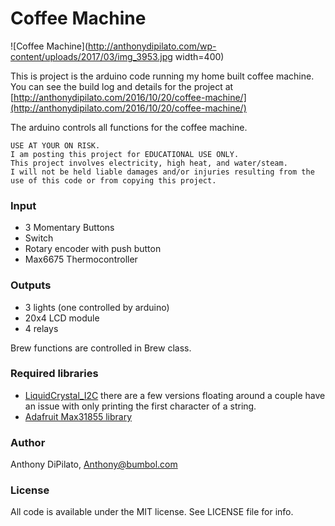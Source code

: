 # Coffee Machine
![Coffee Machine](http://anthonydipilato.com/wp-content/uploads/2017/03/img_3953.jpg width=400)
    
This is project is the arduino code running my home built coffee machine.
You can see the  build log and details for the project at [http://anthonydipilato.com/2016/10/20/coffee-machine/](http://anthonydipilato.com/2016/10/20/coffee-machine/)
    
The arduino controls all functions for the coffee machine.

```    
USE AT YOUR ON RISK.
I am posting this project for EDUCATIONAL USE ONLY.
This project involves electricity, high heat, and water/steam.
I will not be held liable damages and/or injuries resulting from the use of this code or from copying this project.
```

### Input
- 3 Momentary Buttons
- Switch
- Rotary encoder with push button
- Max6675 Thermocontroller

### Outputs
- 3 lights (one controlled by arduino)
- 20x4 LCD module
- 4 relays
    
Brew functions are controlled in Brew class. 
    
### Required libraries
- [LiquidCrystal_I2C](https://github.com/fdebrabander/Arduino-LiquidCrystal-I2C-library) there are a few versions floating around a couple have an issue with only printing the first character of a string.
- [Adafruit Max31855 library](https://github.com/adafruit/Adafruit-MAX31855-library)

### Author
Anthony DiPilato, Anthony@bumbol.com

### License
All code is available under the MIT license. See LICENSE file for info.

    
 
